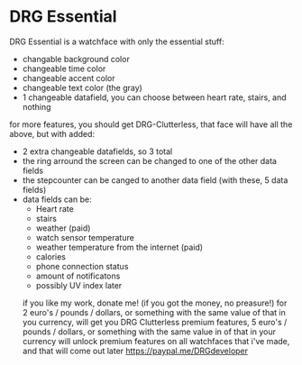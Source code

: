 # DRG Essential
DRG Essential is a watchface with only the essential stuff:
<ul>
  <li> changable background color </li>
  <li> changeable time color</li>
  <li> changeable accent color</li>
  <li> changeable text color (the gray) </li>
  <li> 1 changeable datafield, you can choose between heart rate, stairs, and nothing</li>
 </ul>
 
 for more features, you should get DRG-Clutterless, that face will have all the above, but with added:
 <ul>
  <li> 2 extra changeable datafields, so 3 total</li>
  <li> the ring arround the screen can be changed to one of the other data fields </li>
  <li> the stepcounter can be canged to another data field (with these, 5 data fields)</li>
  <li> data fields can be:
     <ul>
        <li>Heart rate </li>
        <li> stairs </li>
        <li> weather (paid) </li>
        <li> watch sensor temperature </li>
        <li> weather temperature from the internet (paid) </li>
        <li> calories </li>
        <li> phone connection status </li>
        <li> amount of notificatons </li>
        <li> possibly UV index later </li
     </ul> 
  </li>

 </ul>

if you like my work, donate me! (if you got the money, no preasure!)
for 2 euro's / pounds / dollars, or something with the same value of that in you currency, will get you DRG Clutterless premium features, 5 euro's / pounds / dollars, or something with the same value in of that in your currency will unlock  premium features on all watchfaces that i've made, and that will come out later
https://paypal.me/DRGdeveloper
